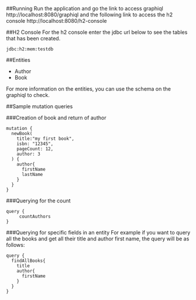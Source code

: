##Running
Run the application and go the link to access graphiql
http://localhost:8080/graphiql
and the following link to access the h2 console
http://localhost:8080/h2-console

##H2 Console
For the h2 console
enter the jdbc url below to see the tables that has been created.
```
jdbc:h2:mem:testdb
```

##Entities
- Author
- Book

For more information on the entities, you can use the schema on the graphiql to check.

##Sample mutation queries

###Creation of book and return of author
```
mutation {
  newBook(
    title:"my first book",
  	isbn: "12345",
    pageCount: 12,
    author: 3
  ) {
    author{
      firstName
      lastName
    }
  }
}
```

###Querying for the count
```
query {
     countAuthors
}
```

###Querying for specific fields in an entity
For example if you want to query all the books and get all their title and author first name,
the query will be as follows:
```
query {
  findAllBooks{
    title
    author{
      firstName
    }
  }
}

```
